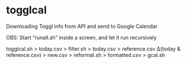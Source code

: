 # togglcal
Downloading Toggl info from API and send to Google Calendar

OBS: Start “runall.sh” inside a screen, and let it run recursively

togglcal.sh > today.csv > filter.sh >
                                today.csv > reference.csv
                                ∆(today & reference.csv) > new.csv > reformat.sh > formatted.csv > gcal.sh

